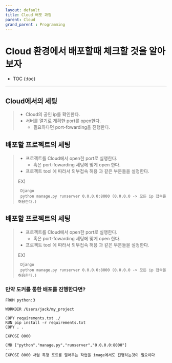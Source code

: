```yaml
---
layout: default
title: Cloud 배포 과정
parent: Cloud
grand_parent : Programming
---
```

# Cloud 환경에서 배포할때 체크할 것을 알아보자

- TOC
{:toc}
---
## Cloud에서의 세팅
>   - Cloud의 공인 ip를 확인한다.
>   - 서버를 열기로 계획한 port를 open한다.
>       - 필요하다면 port-fowarding을 진행한다.

## 배포할 프로젝트의 세팅
>   - 프로젝트를 Cloud에서 open한 port로 실행한다.
>       - 혹은 port-fowarding 세팅에 맞게 open 한다.
>   - 프로젝트 tool 에 따라서 외부접속 허용 과 같은 부분들을 설정한다.  
>
> EX)
>```
>  Django
>  python manage.py runserver 0.0.0.0:8000 (0.0.0.0 -> 모든 ip 접속을 허용한다.)
>```

## 배포할 프로젝트의 세팅
>   - 프로젝트를 Cloud에서 open한 port로 실행한다.
>       - 혹은 port-fowarding 세팅에 맞게 open 한다.
>   - 프로젝트 tool 에 따라서 외부접속 허용 과 같은 부분들을 설정한다.  
>
> EX)
>```
>  Django
>  python manage.py runserver 0.0.0.0:8000 (0.0.0.0 -> 모든 ip 접속을 허용한다.)
>```

### 만약 도커를 통한 배포를 진행한다면?

```
FROM python:3

WORKDIR /Users/jack/my_project

COPY requirements.txt ./
RUN pip install -r requirements.txt
COPY . .

EXPOSE 8000

CMD ["python","manage.py","runserver","0.0.0.0:8000"]
---
EXPOSE 8000 처럼 특정 포트를 열어주는 작업을 image에서도 진행하는것이 필요하다
```

